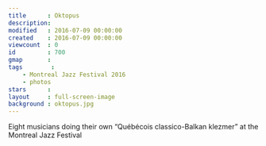 ```yaml
---
title      : Oktopus
description: 
modified   : 2016-07-09 00:00:00
created    : 2016-07-09 00:00:00
viewcount  : 0
id         : 700
gmap       : 
tags        :
    - Montreal Jazz Festival 2016
    - photos
stars      : 
layout     : full-screen-image
background : oktopus.jpg
---
```


Eight musicians doing their own “Québécois classico-Balkan klezmer” at the Montreal Jazz Festival
